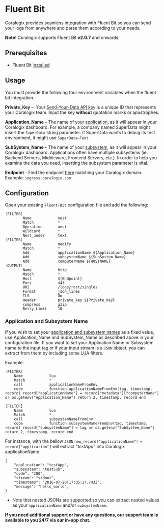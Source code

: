 # Fluent Bit

Coralogix provides seamless integration with Fluent Bit so you can send your logs from anywhere and parse them according to your needs.

**Note**! Coralogix supports Fluent Bit **v2.0.7** and onwards.

## Prerequisites

- Fluent Bit [installed](https://docs.fluentbit.io/manual/installation/getting-started-with-fluent-bit)

## Usage

You must provide the following four environment variables when the fluent bit integration.

**Private_Key** –  Your [Send-Your-Data API key](https://coralogix.com/docs/send-your-data-api-key/) is a unique ID that represents your Coralogix team. Input the key **without** quotation marks or apostrophes.

**Application_Name** – The name of your [application](https://coralogix.com/docs/application-and-subsystem-names/), as it will appear in your Coralogix dashboard. For example, a company named SuperData might insert the `SuperData` string parameter.  If SuperData wants to debug its test environment, it might use `SuperData–Test`.

**SubSystem_Name** – The name of your [subsystem](https://coralogix.com/docs/application-and-subsystem-names/), as it will appear in your Coralogix dashboard. Applications often have multiple subsystems (ie. Backend Servers, Middleware, Frontend Servers, etc.).  In order to help you examine the data you need, inserting the subsystem parameter is vital.

**Endpoint** - Find the endpoint [here](https://coralogix.com/docs/coralogix-endpoints/) matching your Coralogix domain. Example: `ingress.coralogix.com`

## Configuration

Open your existing `Fluent-Bit` configuration file and add the following:

```
[FILTER]
        Name            nest
        Match           *
        Operation       nest
        Wildcard        *
        Nest_under      text
[FILTER]
        Name            modify
        Match           *
        Add             applicationName ${Application_Name}
        Add             subsystemName ${SubSystem_Name}
        Add             computerName ${HOSTNAME}
[OUTPUT]
        Name            http
        Match           *
        Host            ${Endpoint}
        Port            443
        URI             /logs/rest/singles
        Format          json_lines
        TLS             On
        Header          private_key ${Private_Key}
        compress        gzip
        Retry_Limit     10
```

### Application and Subsystem Name

If you wish to set your [application and subsystem names](https://coralogix.com/docs/application-and-subsystem-names/) as a fixed value, use Application_Name and SubSystem_Name as described above in your configuration file. If you want to set your Application Name or Subsystem name to the input tag or if your input stream is a `JSON` object, you can extract from them by including some LUA filters.

Example:

```
[FILTER]
    Name            lua
    Match           *
    call            applicationNameFromEnv
    code            function applicationNameFromEnv(tag, timestamp, record) record["applicationName"] = record["metadata"]["computerName"] or os.getenv("Application_Name") return 2, timestamp, record end

[FILTER]
    Name            lua
    Match           *
    call            subsystemNameFromEnv
    code            function subsystemNameFromEnv(tag, timestamp, record) record["subsystemName"] = tag or os.getenv("SubSystem_Name") return 2, timestamp, record end
```

For instance, with the bellow `JSON` `new_record["applicationName"] = record["application"]` will extract "*testApp*" into Coralogix applicationName.

```
{
    "application": "testApp",
    "subsystem": "testSub",
    "code": "200",
    "stream": "stdout",
    "timestamp": "2016-07-20T17:05:17.743Z",
    "message": "hello_world",
}
```

- Note that nested JSONs are supported so you can extract nested values as your `applicationName` and/or `subsystemName`.

**If you need additional support or have any questions, our support team is available to you 24/7 via our in-app chat.**